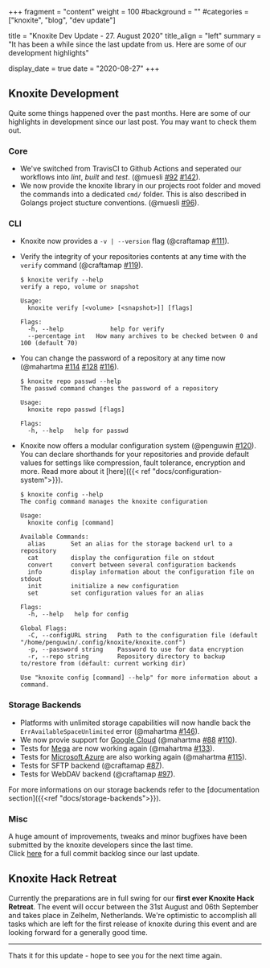 +++
fragment = "content"
weight = 100
#background = ""
#categories = ["knoxite", "blog", "dev update"]

title = "Knoxite Dev Update - 27. August 2020"
title_align = "left"
summary = "It has been a while since the last update from us. Here are some of our development highlights"

display_date = true
date = "2020-08-27"
+++

## Knoxite Development
Quite some things happened over the past months. Here are some of our highlights
in development since our last post. You may want to check them out.

### Core
- We've switched from TravisCI to Github Actions and seperated
  our workflows into *lint*, *built* and *test*. (@muesli
  [#92](https://github.com/knoxite/knoxite/pull/92)
  [#142](https://github.com/knoxite/knoxite/pull/142/)).
- We now provide the knoxite library in our projects root folder and moved
  the commands into a dedicated `cmd/` folder. This is also described in Golangs
  project stucture conventions. (@muesli
  [#96](https://github.com/knoxite/knoxite/pull/96)).

### CLI
- Knoxite now provides a `-v | --version` flag (@craftamap
  [#111](https://github.com/knoxite/knoxite/pull/111)).
- Verify the integrity of your repositories contents at any time with the `verify` command
  (@craftamap [#119](https://github.com/knoxite/knoxite/pull/119)).
  ```
  $ knoxite verify --help
  verify a repo, volume or snapshot

  Usage:
    knoxite verify [<volume> [<snapshot>]] [flags]

  Flags:
    -h, --help             help for verify
    --percentage int   How many archives to be checked between 0 and 100 (default 70)
  ```

- You can change the password of a repository at any time now (@mahartma
  [#114](https://github.com/knoxite/knoxite/pull/114)
  [#128](https://github.com/knoxite/knoxite/pull/128)
  [#116](https://github.com/knoxite/knoxite/pull/116)).
  ```
  $ knoxite repo passwd --help
  The passwd command changes the password of a repository

  Usage:
    knoxite repo passwd [flags]

  Flags:
    -h, --help   help for passwd
   ```

- Knoxite now offers a modular configuration system (@penguwin
  [#120](https://github.com/knoxite/knoxite/pull/120)). You can declare
  shorthands for your repositories and provide default values for settings like
  compression, fault tolerance, encryption and more. Read more about it
  [here]({{< ref "docs/configuration-system">}}).
  ```
  $ knoxite config --help
  The config command manages the knoxite configuration

  Usage:
    knoxite config [command]

  Available Commands:
    alias       Set an alias for the storage backend url to a repository
    cat         display the configuration file on stdout
    convert     convert between several configuration backends
    info        display information about the configuration file on stdout
    init        initialize a new configuration
    set         set configuration values for an alias

  Flags:
    -h, --help   help for config

  Global Flags:
    -C, --configURL string   Path to the configuration file (default "/home/penguwin/.config/knoxite/knoxite.conf")
    -p, --password string    Password to use for data encryption
    -r, --repo string        Repository directory to backup to/restore from (default: current working dir)

  Use "knoxite config [command] --help" for more information about a command.
  ```

### Storage Backends

- Platforms with unlimited storage capabilities will now handle back the
  `ErrAvailableSpaceUnlimited` error (@mahartma
  [#146](https://github.com/knoxite/knoxite/pull/146)).
- We now provie support for [Google Cloud](https://cloud.google.com) (@mahartma
  [#88](https://github.com/knoxite/knoxite/pull/88)
  [#110](https://github.com/knoxite/knoxite/pull/110)).
- Tests for [Mega](https://mega.nz/) are now working again (@mahartma
  [#133](https://github.com/knoxite/knoxite/pull/133)).
- Tests for [Microsoft Azure](https://azure.microsoft.com) are also working
  again (@mahartma [#115](https://github.com/knoxite/knoxite/pull/115)).
- Tests for SFTP backend (@craftamap
  [#87](https://github.com/knoxite/knoxite/pull/87/files)).
- Tests for WebDAV backend  (@craftamap
  [#97](https://github.com/knoxite/knoxite/pull/97)).

For more informations on our storage backends refer to the
[documentation section]({{<ref "docs/storage-backends">}}).

### Misc
A huge amount of improvements, tweaks and minor bugfixes have been submitted by
the knoxite developers since the last time. \
Click
[here](https://github.com/knoxite/knoxite/compare/master@%7B2020-04-14%7D...master@%7B2020-08-27%7D)
for a full commit backlog since our last update.


## Knoxite Hack Retreat

Currently the preparations are in full swing for our **first ever Knoxite Hack
Retreat**. The event will occur between the 31st August and 06th September and
takes place in Zelhelm, Netherlands.
We're optimistic to accomplish all tasks which are left for the first release of
knoxite during this event and are looking forward for a generally good time.

---

Thats it for this update - hope to see you for the next time again.
